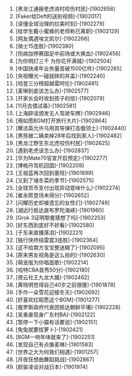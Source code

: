 
1. [黑龙江通报老虎进村咬伤村民]-[1902658]
1. [Faker给Deft的送别视频]-[1902017]
1. [读懂全球治理的拉美时刻]-[1902279]
1. [给学生戴小蜜蜂的老师称已离职]-[1902129]
1. [网友偶遇埃文凯尔]-[1902266]
1. [骑士15连胜]-[1902380]
1. [伤病加停赛国足中前场或大换血]-[1902456]
1. [为你明灯三千 为你花开满城]-[1902504]
1. [中国快递年业务量首破1500亿件]-[1902265]
1. [央视曝光一碰就碎的井盖]-[1902240]
1. [哈登三分榜超越雷阿伦]-[1902481]
1. [麦琳到底该怎么办]-[1902577]
1. [开家长会时收到孩子的信]-[1902079]
1. [11月古偶试毒]-[1902581]
1. [上海辟谣颁发无人驾驶车牌]-[1902946]
1. [用如愿BGM打开旅行大片]-[1902864]
1. [曝法英允许乌用其导弹打击俄领土]-[1902440]
1. [男孩被二姨卖掉28年后找到家人]-[1902482]
1. [黑龙江野生东北虎咬伤村民]-[1902625]
1. [遇到老虎该怎么办]-[1902837]
1. [华为Mate70官宣开启预定]-[1902277]
1. [博格丹驾机回国]-[1902209]
1. [王祖蓝再次回到塞班]-[1901699]
1. [又到了储冬菜的季节]-[1902575]
1. [全球货币支付出现异动意味什么]-[1902274]
1. [崔永熙登场未得分]-[1902652]
1. [闪耀历史却被遗忘的女性们]-[1902749]
1. [湖远行抵达直布罗陀海峡]-[1901960]
1. [Grok 3证明黎曼猜想了吗]-[1902253]
1. [好东西到底好不好看]-[1902580]
1. [于东来直播落泪]-[1902221]
1. [独行侠终结雷霆3连胜]-[1902364]
1. [这不给南方宝宝整迷糊了]-[1902095]
1. [原来男友视角是这么拍的]-[1902630]
1. [萌宠版为你唱首歌]-[1902214]
1. [哈特CBA首秀50分]-[1902180]
1. [德云社王九龙大婚]-[1902462]
1. [黄晓明觉得自己40岁之前很傻]-[1901878]
1. [手作一朵雪花迎接冬天]-[1902692]
1. [好喜欢红昭愿这个BGM]-[1901277]
1. [俄罗斯政府代表团抵达朝鲜平壤]-[1902228]
1. [吴勇豪现身广东村BA]-[1902122]
1. [暂停一下小猫有话要说]-[1902151]
1. [兔兔就要拔萝卜]-[1902421]
1. [BGM一响年味就来了]-[1902251]
1. [发现自己有点像麦琳]-[1901583]
1. [世界之大为何我们相遇]-[1901257]
1. [月夜狂想曲舞蹈挑战]-[1902867]
1. [颜骏凌谈对战日本]-[1901974]